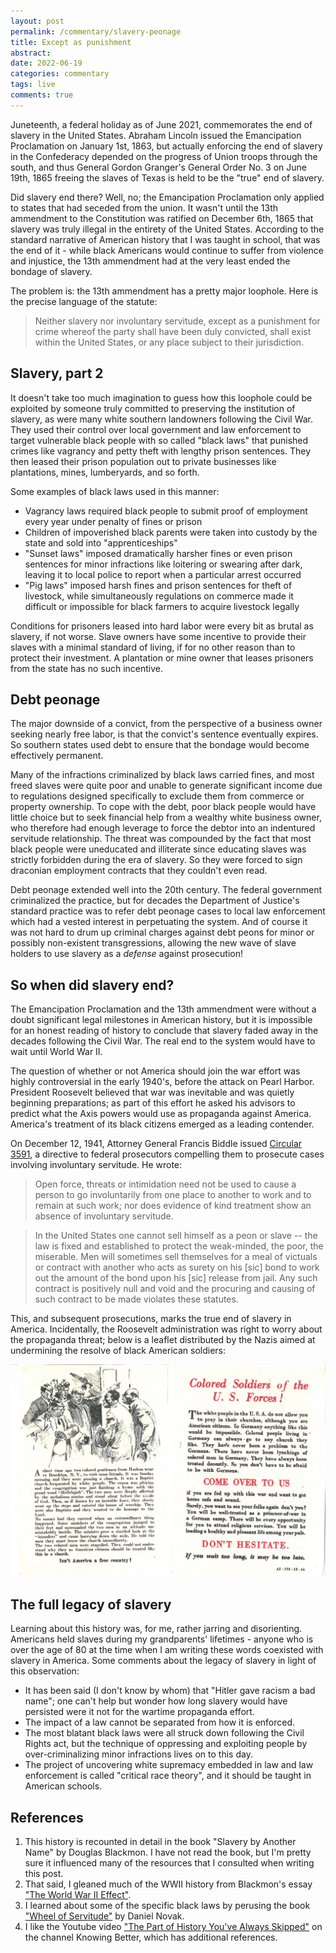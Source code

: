 ```yaml
---
layout: post
permalink: /commentary/slavery-peonage
title: Except as punishment
abstract:
date: 2022-06-19
categories: commentary
tags: live
comments: true
---
```


Juneteenth, a federal holiday as of June 2021, commemorates the end of slavery in the United States.
Abraham Lincoln issued the Emancipation Proclamation on January 1st, 1863, but actually enforcing the end of slavery in the Confederacy depended on the progress of Union troops through the south, and thus General Gordon Granger's General Order No. 3 on June 19th, 1865 freeing the slaves of Texas is held to be the "true" end of slavery.

Did slavery end there?
Well, no; the Emancipation Proclamation only applied to states that had seceded from the union.
It wasn't until the 13th ammendment to the Constitution was ratified on December 6th, 1865 that slavery was truly illegal in the entirety of the United States.
According to the standard narrative of American history that I was taught in school, that was the end of it - while black Americans would continue to suffer from violence and injustice, the 13th ammendment had at the very least ended the bondage of slavery.

The problem is: the 13th ammendment has a pretty major loophole.
Here is the precise language of the statute:

> Neither slavery nor involuntary servitude, except as a punishment for crime whereof the party shall have been duly convicted, shall exist within the United States, or any place subject to their jurisdiction.

## Slavery, part 2

It doesn't take too much imagination to guess how this loophole could be exploited by someone truly committed to preserving the institution of slavery, as were many white southern landowners following the Civil War.
They used their control over local government and law enforcement to target vulnerable black people with so called "black laws" that punished crimes like vagrancy and petty theft with lengthy prison sentences.
They then leased their prison population out to private businesses like plantations, mines, lumberyards, and so forth.

Some examples of black laws used in this manner:

- Vagrancy laws required black people to submit proof of employment every year under penalty of fines or prison
- Children of impoverished black parents were taken into custody by the state and sold into "apprenticeships"
- "Sunset laws" imposed dramatically harsher fines or even prison sentences for minor infractions like loitering or swearing after dark, leaving it to local police to report when a particular arrest occurred
- "Pig laws" imposed harsh fines and prison sentences for theft of livestock, while simultaneously regulations on commerce made it difficult or impossible for black farmers to acquire livestock legally

Conditions for prisoners leased into hard labor were every bit as brutal as slavery, if not worse.
Slave owners have some incentive to provide their slaves with a minimal standard of living, if for no other reason than to protect their investment.
A plantation or mine owner that leases prisoners from the state has no such incentive.

## Debt peonage

The major downside of a convict, from the perspective of a business owner seeking nearly free labor, is that the convict's sentence eventually expires.
So southern states used debt to ensure that the bondage would become effectively permanent.

Many of the infractions criminalized by black laws carried fines, and most freed slaves were quite poor and unable to generate significant income due to regulations designed specifically to exclude them from commerce or property ownership.
To cope with the debt, poor black people would have little choice but to seek financial help from a wealthy white business owner, who therefore had enough leverage to force the debtor into an indentured servitude relationship.
The threat was compounded by the fact that most black people were uneducated and illiterate since educating slaves was strictly forbidden during the era of slavery.
So they were forced to sign draconian employment contracts that they couldn't even read.

Debt peonage extended well into the 20th century.
The federal government criminalized the practice, but for decades the Department of Justice's standard practice was to refer debt peonage cases to local law enforcement which had a vested interest in perpetuating the system.
And of course it was not hard to drum up criminal charges against debt peons for minor or possibly non-existent transgressions, allowing the new wave of slave holders to use slavery as a _defense_ against prosecution!

## So when did slavery end?

The Emancipation Proclamation and the 13th ammendment were without a doubt significant legal milestones in American history, but it is impossible for an honest reading of history to conclude that slavery faded away in the decades following the Civil War.
The real end to the system would have to wait until World War II.

The question of whether or not America should join the war effort was highly controversial in the early 1940's, before the attack on Pearl Harbor.
President Roosevelt believed that war was inevitable and was quietly beginning preparations; as part of this effort he asked his advisors to predict what the Axis powers would use as propaganda against America.
America's treatment of its black citizens emerged as a leading contender.

On December 12, 1941, Attorney General Francis Biddle issued [Circular 3591](https://en.wikisource.org/wiki/Circular_No._3591), a directive to federal prosecutors compelling them to prosecute cases involving involuntary servitude.
He wrote:

> Open force, threats or intimidation need not be used to cause a person to go involuntarily from one place to another to work and to remain at such work; nor does evidence of kind treatment show an absence of involuntary servitude.

> In the United States one cannot sell himself as a peon or slave -- the law is fixed and established to protect the weak-minded, the poor, the miserable. Men will sometimes sell themselves for a meal of victuals or contract with another who acts as surety on his [sic] bond to work out the amount of the bond upon his [sic] release from jail. Any such contract is positively null and void and the procuring and causing of such contract to be made violates these statutes.

This, and subsequent prosecutions, marks the true end of slavery in America.
Incidentally, the Roosevelt administration was right to worry about the propaganda threat; below is a leaflet distributed by the Nazis aimed at undermining the resolve of black American soldiers:

<a href="https://encyclopedia.ushmm.org/content/en/artifact/german-propaganda-leaflet-for-african-american-soldiers">
    <img src="/resources/ww2-propaganda.jpg" title="German WWII Propaganda">
</a>

## The full legacy of slavery

Learning about this history was, for me, rather jarring and disorienting.
Americans held slaves during my grandparents' lifetimes - anyone who is over the age of 80 at the time when I am writing these words coexisted with slavery in America.
Some comments about the legacy of slavery in light of this observation:

- It has been said (I don't know by whom) that "Hitler gave racism a bad name"; one can't help but wonder how long slavery would have persisted were it not for the wartime propaganda effort.
- The impact of a law cannot be separated from how it is enforced.
- The most blatant black laws were all struck down following the Civil Rights act, but the technique of oppressing and exploiting people by over-criminalizing minor infractions lives on to this day.
- The project of uncovering white supremacy embedded in law and law enforcement is called "critical race theory", and it should be taught in American schools.

## References

1. This history is recounted in detail in the book "Slavery by Another Name" by Douglas Blackmon. I have not read the book, but I'm pretty sure it influenced many of the resources that I consulted when writing this post.
2. That said, I gleaned much of the WWII history from Blackmon's essay ["The World War II Effect"](https://www.wsj.com/articles/SB120674498432473091).
3. I learned about some of the specific black laws by perusing the book ["Wheel of Servitude"](https://muse.jhu.edu/book/37624) by Daniel Novak.
4. I like the Youtube video ["The Part of History You've Always Skipped"](https://www.youtube.com/watch?v=j4kI2h3iotA) on the channel Knowing Better, which has additional references.
